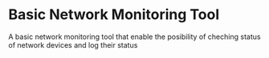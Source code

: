 # Basic Network Monitoring Tool
 A basic network monitoring tool that enable the posibility of cheching status of network devices and log their status

